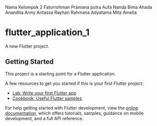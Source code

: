 Nama Kelompok 2
Faturrohman Pramana putra
Aufa Nanda Bima Ahada
Anandha Army Antassa
Rayhan Rahmana Adyatama
Mita Amelia

# flutter_application_1

A new Flutter project.

## Getting Started

This project is a starting point for a Flutter application.

A few resources to get you started if this is your first Flutter project:

- [Lab: Write your first Flutter app](https://docs.flutter.dev/get-started/codelab)
- [Cookbook: Useful Flutter samples](https://docs.flutter.dev/cookbook)

For help getting started with Flutter development, view the
[online documentation](https://docs.flutter.dev/), which offers tutorials,
samples, guidance on mobile development, and a full API reference.

